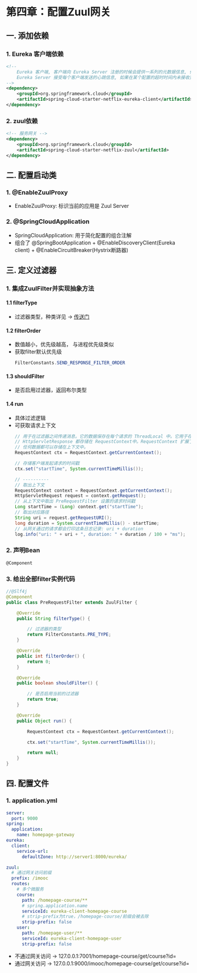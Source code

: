 # 第四章：配置Zuul网关

## 一. 添加依赖
### 1. Eureka 客户端依赖
```xml
<!--
    Eureka 客户端, 客户端向 Eureka Server 注册的时候会提供一系列的元数据信息, 例如: 主机, 端口, 健康检查url等
    Eureka Server 接受每个客户端发送的心跳信息, 如果在某个配置的超时时间内未接收到心跳信息, 实例会被从注册列表中移除
-->
<dependency>
    <groupId>org.springframework.cloud</groupId>
    <artifactId>spring-cloud-starter-netflix-eureka-client</artifactId>
</dependency>
```
### 2. zuul依赖
```xml
<!-- 服务网关 -->
<dependency>
    <groupId>org.springframework.cloud</groupId>
    <artifactId>spring-cloud-starter-netflix-zuul</artifactId>
</dependency>
```

## 二. 配置启动类
### 1. @EnableZuulProxy
* EnableZuulProxy: 标识当前的应用是 Zuul Server
### 2. @SpringCloudApplication
* SpringCloudApplication: 用于简化配置的组合注解
* 组合了 @SpringBootApplication + @EnableDiscoveryClient(Eureka client) + @EnableCircuitBreaker(Hystrix断路器)


## 三. 定义过滤器
### 1. 集成ZuulFilter并实现抽象方法
#### 1.1 filterType
* 过滤器类型，种类详见 -> [传送门](1_springcloud.md)

#### 1.2 filterOrder
* 数值越小，优先级越高， 与进程优先级类似
* 获取filter默认优先级 
    ```java
    FilterConstants.SEND_RESPONSE_FILTER_ORDER
    ```

#### 1.3 shouldFilter
* 是否启用过滤器，返回布尔类型

#### 1.4 run
* 具体过滤逻辑
* 可获取请求上下文
    ```java
    // 用于在过滤器之间传递消息。它的数据保存在每个请求的 ThreadLocal 中。它用于存储请求路由到哪里、错误、HttpServletRequest、
    // HttpServletResponse 都存储在 RequestContext中。RequestContext 扩展了 ConcurrentHashMap, 所以,
    // 任何数据都可以存储在上下文中。
    RequestContext ctx = RequestContext.getCurrentContext();

    // 存储客户端发起请求的时间戳
    ctx.set("startTime", System.currentTimeMillis());
    
    // ----------
    // 取出上下文
    RequestContext context = RequestContext.getCurrentContext();
    HttpServletRequest request = context.getRequest();
    // 从上下文中取出 PreRequestFilter 设置的请求时间戳
    Long startTime = (Long) context.get("startTime");
    // 取出对应路径
    String uri = request.getRequestURI();
    long duration = System.currentTimeMillis() - startTime;
    // 从网关通过的请求都会打印这条日志记录: uri + duration
    log.info("uri: " + uri + ", duration: " + duration / 100 + "ms");
    ```
### 2. 声明Bean
`@Component`

### 3. 给出全部filter实例代码
```java
//@Slf4j
@Component
public class PreRequestFilter extends ZuulFilter {

    @Override
    public String filterType() {

        // 过滤器的类型
        return FilterConstants.PRE_TYPE;
    }

    @Override
    public int filterOrder() {
        return 0;
    }

    @Override
    public boolean shouldFilter() {

        // 是否启用当前的过滤器
        return true;
    }

    @Override
    public Object run() {

        RequestContext ctx = RequestContext.getCurrentContext();

        ctx.set("startTime", System.currentTimeMillis());

        return null;
    }
}
```

## 四. 配置文件
### 1. application.yml
```yml
server:
  port: 9000
spring:
  application:
    name: homepage-gateway
eureka:
  client:
    service-url:
      defaultZone: http://server1:8000/eureka/

zuul:
  # 通过网关访问前缀
  prefix: /imooc
  routes:
    # 多个微服务
    course:
      path: /homepage-course/**
      # spring.application.name
      serviceId: eureka-client-homepage-course
      # strip-prefix为true，/homepage-course/前缀会被去除
      strip-prefix: false
    user:
      path: /homepage-user/**
      serviceId: eureka-client-homepage-user
      strip-prefix: false
```

* 不通过网关访问 -> 127.0.0.1:7001/homepage-course/get/course?id=
* 通过网关访问 -> 127.0.0.1:9000/imooc/homepage-course/get/course?id=







<comment/>